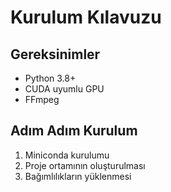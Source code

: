 # Kurulum Kılavuzu

## Gereksinimler

- Python 3.8+
- CUDA uyumlu GPU
- FFmpeg

## Adım Adım Kurulum

1. Miniconda kurulumu
2. Proje ortamının oluşturulması
3. Bağımlılıkların yüklenmesi